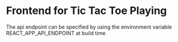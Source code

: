 # Frontend for Tic Tac Toe Playing

The api endpoint can be specified by using the environment variable REACT_APP_API_ENDPOINT
at build time